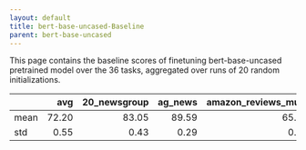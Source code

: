 ```yaml
---
layout: default
title: bert-base-uncased-Baseline
parent: bert-base-uncased
---
```

This page contains the baseline scores of finetuning bert-base-uncased pretrained model over the 36 tasks,
aggregated over runs of 20 random initializations.
<br>

|      |   avg |   20_newsgroup |   ag_news |   amazon_reviews_multi |   anli |   boolq |    cb |   cola |   copa |   dbpedia |   esnli |   financial_phrasebank |   imdb |   isear |   mnli |   mrpc |   multirc |   poem_sentiment |   qnli |   qqp |   rotten_tomatoes |   rte |   sst2 |   sst_5bins |   stsb |   trec_coarse |   trec_fine |   tweet_ev_emoji |   tweet_ev_emotion |   tweet_ev_hate |   tweet_ev_irony |   tweet_ev_offensive |   tweet_ev_sentiment |   wic |   wnli |   wsc |   yahoo_answers |
|:-----|------:|---------------:|----------:|-----------------------:|-------:|--------:|------:|-------:|-------:|----------:|--------:|-----------------------:|-------:|--------:|-------:|-------:|----------:|-----------------:|-------:|------:|------------------:|------:|-------:|------------:|-------:|--------------:|------------:|-----------------:|-------------------:|----------------:|-----------------:|---------------------:|---------------------:|------:|-------:|------:|----------------:|
| mean | 72.20 |          83.05 |     89.59 |                  65.92 |  46.95 |   68.96 | 64.38 |  81.83 |  49.45 |     78.16 |   89.70 |                  68.53 |  91.58 |   69.07 |  83.73 |  81.99 |     59.97 |            66.68 |  89.88 | 90.27 |             84.85 | 59.98 |  91.97 |       52.80 |  85.86 |         96.06 |       68.33 |            36.01 |              79.91 |           52.85 |            67.76 |                85.37 |                69.48 | 63.25 |  50.56 | 62.12 |           72.32 |
| std  |  0.55 |           0.43 |      0.29 |                   0.31 |   0.52 |    1.20 | 10.01 |   0.49 |   5.36 |      0.67 |    1.33 |                  10.67 |   0.14 |    0.46 |   0.23 |   1.61 |      1.40 |             0.90 |   0.75 |  0.54 |              0.47 |  2.04 |   0.42 |        0.56 |   0.45 |          0.63 |        2.83 |             0.60 |               0.65 |            1.20 |             1.41 |                 0.63 |                 0.73 |  1.63 |   6.41 |  4.55 |            0.24 |

